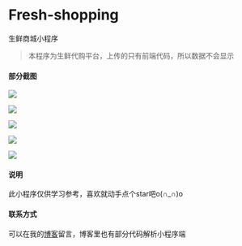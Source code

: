 # Fresh-shopping

生鲜商城小程序

> 本程序为生鲜代购平台，上传的只有前端代码，所以数据不会显示



#### 部分截图

![](https://note.youdao.com/yws/api/personal/file/94CC27B6C1954E8997C31BEFF3DF7F05?method=download&shareKey=35ba2ad3dac1939944a1cd661c740390)

![](https://note.youdao.com/yws/api/personal/file/B64733FDFAFE4D48BC01BF94FDE3FA19?method=download&shareKey=21eaf7cf312deb7ba935772e7507301a)

![](https://note.youdao.com/yws/api/personal/file/DDD018453DA44964BAC4046CCD127C80?method=download&shareKey=95888bb8afd4d5c1ac4a030371146b90)

![](https://note.youdao.com/yws/api/personal/file/50ED5F7E05004A95A08B6C5838DF790F?method=download&shareKey=f10e0052ecce0ffff7955ba32e427ae9)

![](https://note.youdao.com/yws/api/personal/file/38528ED97E0E4C8AAE2C57345FCE14A7?method=download&shareKey=b8284a7460af19c6ad94616429ffa86a)

#### 说明

此小程序仅供学习参考，喜欢就动手点个star吧o(∩_∩)o 

#### 联系方式

可以在我的[博客](https://blog.csdn.net/qq_42002651/category_8859857.html)留言，博客里也有部分代码解析小程序端
